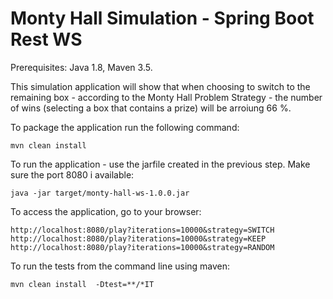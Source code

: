 # Monty Hall Simulation - Spring Boot Rest WS

Prerequisites: Java 1.8, Maven 3.5.

This simulation application will show that when choosing to switch to the remaining box - according to the Monty Hall Problem Strategy - the number of wins (selecting a box that contains a prize) will be arroiung 66 %. 


To package the application run the following command: 

    mvn clean install  
    

To run the application - use the jarfile created in the previous step. Make sure the port 8080 i available: 

    java -jar target/monty-hall-ws-1.0.0.jar

To access the application, go to your browser: 

    http://localhost:8080/play?iterations=10000&strategy=SWITCH
    http://localhost:8080/play?iterations=10000&strategy=KEEP
    http://localhost:8080/play?iterations=10000&strategy=RANDOM


To run the tests from the command line using maven: 

    mvn clean install  -Dtest=**/*IT
